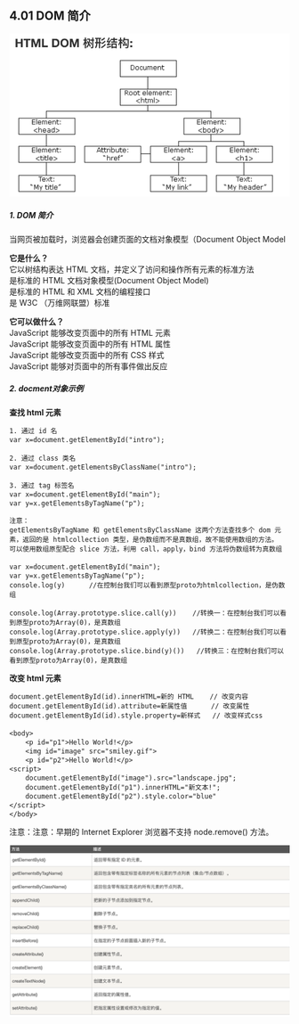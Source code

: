 ## 4.01 DOM 简介

![](../_static/js_04_01-1.png)


##### 1. DOM 简介


当网页被加载时，浏览器会创建页面的文档对象模型（Document Object Model   

**它是什么？**       
它以树结构表达 HTML 文档，并定义了访问和操作所有元素的标准方法      
是标准的 HTML 文档对象模型(Document Object Model)      
是标准的 HTML 和 XML 文档的编程接口      
是 W3C （万维网联盟）标准   


**它可以做什么？**       
JavaScript 能够改变页面中的所有 HTML 元素      
JavaScript 能够改变页面中的所有 HTML 属性       
JavaScript 能够改变页面中的所有 CSS 样式       
JavaScript 能够对页面中的所有事件做出反应      

##### 2. docment对象示例

**查找 html 元素**
```
1. 通过 id 名
var x=document.getElementById("intro");

2. 通过 class 类名
var x=document.getElementsByClassName("intro");

3. 通过 tag 标签名
var x=document.getElementById("main");
var y=x.getElementsByTagName("p");
```

```
注意：
getElementsByTagName 和 getElementsByClassName 这两个方法查找多个 dom 元素，返回的是 htmlcollection 类型，是伪数组而不是真数组，故不能使用数组的方法。
可以使用数组原型配合 slice 方法，利用 call，apply，bind 方法将伪数组转为真数组

var x=document.getElementById("main");
var y=x.getElementsByTagName("p");
console.log(y)      //在控制台我们可以看到原型proto为htmlcollection，是伪数组

console.log(Array.prototype.slice.call(y))    //转换一：在控制台我们可以看到原型proto为Array(0)，是真数组
console.log(Array.prototype.slice.apply(y))   //转换二：在控制台我们可以看到原型proto为Array(0)，是真数组
console.log(Array.prototype.slice.bind(y)())   //转换三：在控制台我们可以看到原型proto为Array(0)，是真数组
```

**改变 html 元素**
```
document.getElementById(id).innerHTML=新的 HTML    // 改变内容
document.getElementById(id).attribute=新属性值      // 改变属性
document.getElementById(id).style.property=新样式   // 改变样式css

<body>
    <p id="p1">Hello World!</p>
    <img id="image" src="smiley.gif">
    <p id="p2">Hello World!</p>
<script>
    document.getElementById("image").src="landscape.jpg";
    document.getElementById("p1").innerHTML="新文本!";
    document.getElementById("p2").style.color="blue"
</script>
</body>
```
注意：注意：早期的 Internet Explorer 浏览器不支持 node.remove() 方法。



![](../_static/js_04_01-2.png)